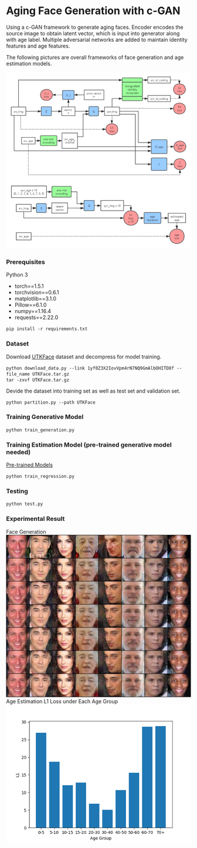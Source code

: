 # Aging Face Generation with c-GAN
  
Using a c-GAN framework to generate aging faces. Encoder encodes the source image to obtain latent vector, which is input into generator along with age label. Multiple adversarial networks are added to maintain identity features and age features.  
  
The following pictures are overall frameworks of face generation and age estimation models.  
  
![](readme_pics/gframe.png)
![](readme_pics/rframe.png)
  
### Prerequisites
Python 3  
  
- torch==1.5.1
- torchvision==0.6.1
- matplotlib==3.1.0
- Pillow==6.1.0
- numpy==1.16.4
- requests==2.22.0
```
pip install -r requirements.txt
```

### Dataset
Download [UTKFace](https://susanqq.github.io/UTKFace/) dataset and decompress for model training.
```
python download_data.py --link 1yf0Z3X2IovVpm4rN7NQ9GmAlbOHITD8f --file_name UTKFace.tar.gz
tar -zxvf UTKFace.tar.gz
```

Devide the dataset into training set as well as test set and validation set.
```
python partition.py --path UTKFace
```

### Training Generative Model
```
python train_generation.py
```

### Training Estimation Model (pre-trained generative model needed)
[Pre-trained Models](https://drive.google.com/drive/folders/1A4E_wBcAri4cuZN4Xy0BPpq2YTeLUpR7)
```
python train_regression.py
```

### Testing
```
python test.py
```
  
### Experimental Result
Face Generation
![](readme_pics/C_49.jpg)
Age Estimation L1 Loss under Each Age Group
![](readme_pics/gl1.png)



